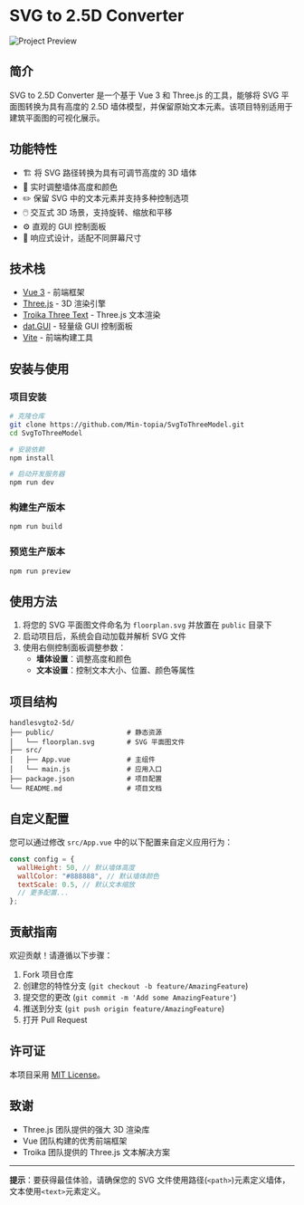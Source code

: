 # SVG to 2.5D Converter

![Project Preview](preview.png) <!-- 添加项目预览图 -->

## 简介

SVG to 2.5D Converter 是一个基于 Vue 3 和 Three.js 的工具，能够将 SVG 平面图转换为具有高度的 2.5D 墙体模型，并保留原始文本元素。该项目特别适用于建筑平面图的可视化展示。

## 功能特性

- 🏗️ 将 SVG 路径转换为具有可调节高度的 3D 墙体
- 🎨 实时调整墙体高度和颜色
- ✏️ 保留 SVG 中的文本元素并支持多种控制选项
- 🖱️ 交互式 3D 场景，支持旋转、缩放和平移
- ⚙️ 直观的 GUI 控制面板
- 📱 响应式设计，适配不同屏幕尺寸

## 技术栈

- [Vue 3](https://vuejs.org/) - 前端框架
- [Three.js](https://threejs.org/) - 3D 渲染引擎
- [Troika Three Text](https://github.com/protectwise/troika/tree/main/packages/troika-three-text) - Three.js 文本渲染
- [dat.GUI](https://github.com/dataarts/dat.gui) - 轻量级 GUI 控制面板
- [Vite](https://vitejs.dev/) - 前端构建工具

## 安装与使用

### 项目安装

```bash
# 克隆仓库
git clone https://github.com/Min-topia/SvgToThreeModel.git
cd SvgToThreeModel

# 安装依赖
npm install

# 启动开发服务器
npm run dev
```

### 构建生产版本

```bash
npm run build
```

### 预览生产版本

```bash
npm run preview
```

## 使用方法

1. 将您的 SVG 平面图文件命名为 `floorplan.svg` 并放置在 `public` 目录下
2. 启动项目后，系统会自动加载并解析 SVG 文件
3. 使用右侧控制面板调整参数：
   - **墙体设置**：调整高度和颜色
   - **文本设置**：控制文本大小、位置、颜色等属性

## 项目结构

```
handlesvgto2-5d/
├── public/                  # 静态资源
│   └── floorplan.svg        # SVG 平面图文件
├── src/
│   ├── App.vue              # 主组件
│   └── main.js              # 应用入口
├── package.json             # 项目配置
└── README.md                # 项目文档
```

## 自定义配置

您可以通过修改 `src/App.vue` 中的以下配置来自定义应用行为：

```javascript
const config = {
  wallHeight: 50, // 默认墙体高度
  wallColor: "#888888", // 默认墙体颜色
  textScale: 0.5, // 默认文本缩放
  // 更多配置...
};
```

## 贡献指南

欢迎贡献！请遵循以下步骤：

1. Fork 项目仓库
2. 创建您的特性分支 (`git checkout -b feature/AmazingFeature`)
3. 提交您的更改 (`git commit -m 'Add some AmazingFeature'`)
4. 推送到分支 (`git push origin feature/AmazingFeature`)
5. 打开 Pull Request

## 许可证

本项目采用 [MIT License](LICENSE)。

## 致谢

- Three.js 团队提供的强大 3D 渲染库
- Vue 团队构建的优秀前端框架
- Troika 团队提供的 Three.js 文本解决方案

---

**提示**：要获得最佳体验，请确保您的 SVG 文件使用路径(`<path>`)元素定义墙体，文本使用`<text>`元素定义。
